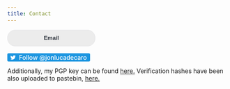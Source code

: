 ```yaml
---
title: Contact
---
```


<div><!--[if mso]>
  <v:roundrect xmlns:v="urn:schemas-microsoft-com:vml" xmlns:w="urn:schemas-microsoft-com:office:word" href="http://" style="height:36px;v-text-anchor:middle;width:200px;" arcsize="50%" strokecolor="#e6e6e8" fillcolor="#ececec">
    <w:anchorlock/>
    <center style="color:#2f353e;font-family:sans-serif;font-size:13px;font-weight:bold;">Show me the button!</center>
  </v:roundrect>
<![endif]--><a rel="noopener" rel="noreferrer" href="mailto:jdecaro@usc.edu"
style="background-color:#ececec;border:1px solid #e6e6e8;border-radius:18px;color:#2f353e;display:inline-block;font-family:sans-serif;font-size:13px;font-weight:bold;line-height:36px;text-align:center;text-decoration:none;width:200px;-webkit-text-size-adjust:none;mso-hide:all;">Email</a></div>
<br>
<style>
.twitter-btn-o{max-width:100%}.twitter-btn{position:relative;text-decoration:none;height:20px;box-sizing:border-box;padding:1px 8px 1px 6px;background-color:#1b95e0;color:#fff;border-radius:3px;font-weight:500;cursor:pointer}.rtl .twitter-btn{padding:1px 6px 1px 8px;text-decoration:none;}.twitter-btn:active,.twitter-btn:focus,.twitter-btn:hover{background-color:#0c7abf}.twitter-btn:active{box-shadow:inset 0 3px 5px rgba(0,0,0,.1)}.xl .twitter-btn:active{box-shadow:inset 0 3px 7px rgba(0,0,0,.1)}.twitter-btn i{position:relative;top:2px;display:inline-block;width:14px;height:14px;text-decoration:none;background:transparent 0 0 no-repeat;background-image:url(data:image/svg+xml,%3Csvg%20xmlns%3D%22http%3A%2F%2Fwww.w3.org%2F2000%2Fsvg%22%20viewBox%3D%220%200%2072%2072%22%3E%3Cpath%20fill%3D%22none%22%20d%3D%22M0%200h72v72H0z%22%2F%3E%3Cpath%20class%3D%22icon%22%20fill%3D%22%23fff%22%20d%3D%22M68.812%2015.14c-2.348%201.04-4.87%201.744-7.52%202.06%202.704-1.62%204.78-4.186%205.757-7.243-2.53%201.5-5.33%202.592-8.314%203.176C56.35%2010.59%2052.948%209%2049.182%209c-7.23%200-13.092%205.86-13.092%2013.093%200%201.026.118%202.02.338%202.98C25.543%2024.527%2015.9%2019.318%209.44%2011.396c-1.125%201.936-1.77%204.184-1.77%206.58%200%204.543%202.312%208.552%205.824%2010.9-2.146-.07-4.165-.658-5.93-1.64-.002.056-.002.11-.002.163%200%206.345%204.513%2011.638%2010.504%2012.84-1.1.298-2.256.457-3.45.457-.845%200-1.666-.078-2.464-.23%201.667%205.2%206.5%208.985%2012.23%209.09-4.482%203.51-10.13%205.605-16.26%205.605-1.055%200-2.096-.06-3.122-.184%205.794%203.717%2012.676%205.882%2020.067%205.882%2024.083%200%2037.25-19.95%2037.25-37.25%200-.565-.013-1.133-.038-1.693%202.558-1.847%204.778-4.15%206.532-6.774z%22%2F%3E%3C%2Fsvg%3E)}.twitter-btn .label{margin-left:3px;white-space:nowrap; color:white;}.twitter-btn .label b{font-weight:500;white-space:nowrap}</style>

<a rel="noopener" rel="noreferrer" target="_blank" class="twitter-btn" title="Follow @jonlucadecaro on Twitter" href="https://twitter.com/jonlucadecaro">
<i></i>
<span class="label">Follow @jonlucadecaro</span>
</a>
<p>Additionally, my PGP key can be found <a href="https://jonlu.ca/assets/public.asc">here.</a> Verification hashes
have been also uploaded to pastebin, <a rel="noopener" rel="noreferrer" href="https://pastebin.com/kVACTX5Y"> here. </a></p>

